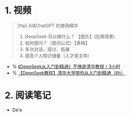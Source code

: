 # 1. 视频 
> [!tip] AI&ChatGPT 的使用精华
> 1. DeepSeek 可以做什么？ 【图片】(应用场景)
> 2. 如何提问？（提问公式）【表格】
> 3. 多次对话，探讨、拓展
> 4. 提高个人知识储备（人才是主体）



- %  [《DeepSeek从入门到精通》不愧是清华教授！3小时](https://www.bilibili.com/video/BV1sAPTefEaB/?spm_id_from=333.1007.tianma.1-3-3.click)
- % [【DeepSeek教程】清华大学带你从入门到精通（6h）](https://www.bilibili.com/video/BV1b8AkePEw4?spm_id_from=333.788.recommend_more_video.0&vd_source=d1167fc706d8bb4a356a82d19d9d3304)
# 2. 阅读笔记 
- De'e